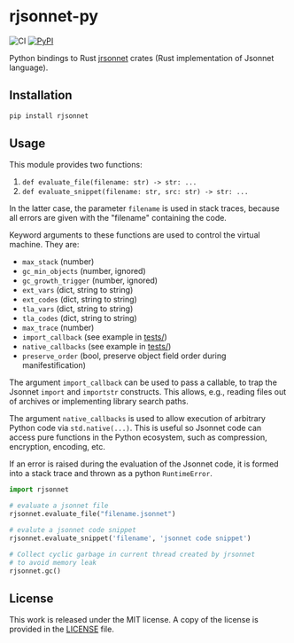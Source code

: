 # rjsonnet-py

![CI](https://github.com/messense/rjsonnet-py/workflows/CI/badge.svg)
[![PyPI](https://img.shields.io/pypi/v/rjsonnet.svg)](https://pypi.org/project/rjsonnet)

Python bindings to Rust [jrsonnet](https://github.com/CertainLach/jrsonnet) crates (Rust implementation of Jsonnet language).

## Installation

```bash
pip install rjsonnet
```

## Usage

This module provides two functions:

1. `def evaluate_file(filename: str) -> str: ...`
2. `def evaluate_snippet(filename: str, src: str) -> str: ...`

In the latter case, the parameter `filename` is used in stack traces,
because all errors are given with the "filename" containing the code.

Keyword arguments to these functions are used to control the virtual machine. They are:

* `max_stack`   (number)
* `gc_min_objects`   (number, ignored)
* `gc_growth_trigger`   (number, ignored)
* `ext_vars`   (dict, string to string)
* `ext_codes`   (dict, string to string)
* `tla_vars`   (dict, string to string)
* `tla_codes`   (dict, string to string)
* `max_trace`   (number)
* `import_callback`   (see example in [tests/](./tests/))
* `native_callbacks`   (see example in [tests/](./tests/))
* `preserve_order`   (bool, preserve object field order during manifestification)

The argument `import_callback` can be used to pass a callable, to trap the Jsonnet `import` and `importstr` constructs.
This allows, e.g., reading files out of archives or implementing library search paths.

The argument `native_callbacks` is used to allow execution of arbitrary Python code via `std.native(...)`.
This is useful so Jsonnet code can access pure functions in the Python ecosystem, such as compression, encryption, encoding, etc.

If an error is raised during the evaluation of the Jsonnet code, it is formed into a stack trace and thrown as a python `RuntimeError`.

```python
import rjsonnet

# evaluate a jsonnet file
rjsonnet.evaluate_file("filename.jsonnet")

# evalute a jsonnet code snippet
rjsonnet.evaluate_snippet('filename', 'jsonnet code snippet')

# Collect cyclic garbage in current thread created by jrsonnet
# to avoid memory leak
rjsonnet.gc()
```

## License

This work is released under the MIT license. A copy of the license is provided in the [LICENSE](./LICENSE) file.
